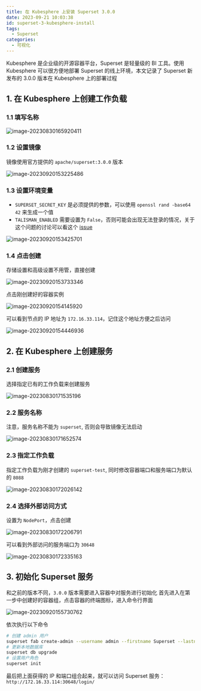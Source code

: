 ```yaml
---
title: 在 Kubesphere 上安装 Superset 3.0.0
date: 2023-09-21 10:03:38
id: superset-3-kubesphere-install
tags: 
  - Superset
categories:
  - 可视化
---
```


Kubesphere 是企业级的开源容器平台，Superset 是轻量级的 BI 工具。使用 Kubesphere 可以很方便地部署 Superset 的线上环境，本文记录了 Superset 新发布的 3.0.0 版本在 Kubesphere 上的部署过程

<!-- more -->

## 1. 在 Kubesphere 上创建工作负载

### 1.1 填写名称

![image-20230830165920411](./image/在Kubesphere上安装Superset-3.0.0/image-20230830165920411.png)

### 1.2 设置镜像

镜像使用官方提供的 `apache/superset:3.0.0` 版本

![image-20230920153225486](./image/在Kubesphere上安装Superset-3.0.0/image-20230920153225486.png)

### 1.3 设置环境变量

- `SUPERSET_SECRET_KEY` 是必须提供的参数，可以使用 `openssl rand -base64 42` 来生成一个值
- `TALISMAN_ENABLED` 需要设置为 `False`，否则可能会出现无法登录的情况，关于这个问题的讨论可以看这个 [issue](https://github.com/apache/superset/issues/24579)

![image-20230920153425701](./image/在Kubesphere上安装Superset-3.0.0/image-20230920153425701.png)

### 1.4 点击创建

存储设置和高级设置不用管，直接创建

![image-20230920153733346](./image/在Kubesphere上安装Superset-3.0.0/image-20230920153733346.png)

点击刚创建好的容器实例

![image-20230920154145920](./image/在Kubesphere上安装Superset-3.0.0/image-20230920154145920.png)

可以看到节点的 IP 地址为 `172.16.33.114`，记住这个地址方便之后访问

![image-20230920154446936](./image/在Kubesphere上安装Superset-3.0.0/image-20230920154446936.png)

## 2. 在 Kubesphere 上创建服务

### 2.1 创建服务

选择指定已有的工作负载来创建服务

![image-20230830171535196](./image/在Kubesphere上安装Superset-3.0.0/image-20230830171535196.png)

### 2.2 服务名称

注意，服务名称不能为 `superset`, 否则会导致镜像无法启动

![image-20230830171652574](./image/在Kubesphere上安装Superset-3.0.0/image-20230830171652574.png)

### 2.3 指定工作负载

指定工作负载为刚才创建的 `superset-test`, 同时修改容器端口和服务端口为默认的 `8088`

![image-20230830172026142](./image/在Kubesphere上安装Superset-3.0.0/image-20230830172026142.png)

### 2.4 选择外部访问方式

设置为 `NodePort`，点击创建

![image-20230830172206791](./image/在Kubesphere上安装Superset-3.0.0/image-20230830172206791.png)

可以看到外部访问的服务端口为 `30648`

![image-20230830172335163](./image/在Kubesphere上安装Superset-3.0.0/image-20230830172335163.png)

## 3. 初始化 Superset 服务

和之前的版本不同，`3.0.0` 版本需要进入容器中对服务进行初始化
首先进入在第一步中创建好的容器组，点击容器的终端图标，进入命令行界面

![image-20230920155730762](./image/在Kubesphere上安装Superset-3.0.0/image-20230920155730762.png)

依次执行以下命令

```bash
# 创建 admin 用户
superset fab create-admin --username admin --firstname Superset --lastname Admin --email admin@superset.com --password admin
# 更新本地数据库
superset db upgrade
# 设置用户角色
superset init
```

最后把上面获得的 IP 和端口组合起来，就可以访问 Superset 服务：`http://172.16.33.114:30648/login/`
